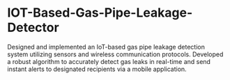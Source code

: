 # IOT-Based-Gas-Pipe-Leakage-Detector
Designed and implemented an IoT-based gas pipe leakage detection system utilizing sensors and wireless communication protocols. Developed a robust algorithm to accurately detect gas leaks in real-time and send instant alerts to designated recipients via a mobile application.
